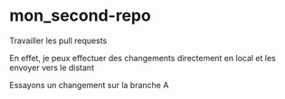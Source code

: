 # mon_second-repo

Travailler les pull requests

En effet, je peux effectuer des changements directement en local et les envoyer vers le distant

Essayons un changement sur la branche A
